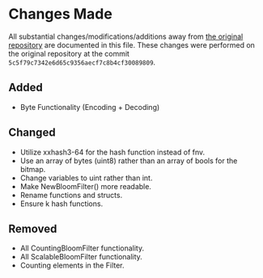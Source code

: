 # Changes Made

All substantial changes/modifications/additions away from [the original repository](https://github.com/reddragon/bloomfilter.go) are documented in this file.
These changes were performed on the original repository at the commit `5c5f79c7342e6d65c9356aecf7c8b4cf30089809`.

## Added
- Byte Functionality (Encoding + Decoding)

## Changed
- Utilize xxhash3-64 for the hash function instead of fnv.
- Use an array of bytes (uint8) rather than an array of bools for the bitmap.
- Change variables to uint rather than int.
- Make NewBloomFilter() more readable.
- Rename functions and structs.
- Ensure k hash functions.

## Removed
- All CountingBloomFilter functionality.
- All ScalableBloomFilter functionality.
- Counting elements in the Filter.
